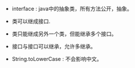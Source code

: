 - interface : java中的抽象类，所有方法公开，抽象。
 - 类可以继成接口.
 - 类只能继成另外一个类，但能继承多个接口。
 - 接口与接口可以继承，允许多继承。

- String.toLowerCase :  不会影响中文。
